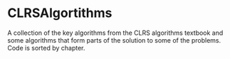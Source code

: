 # CLRSAlgortithms
A collection of the key algorithms from the CLRS algorithms textbook and some algorithms that form parts of the solution to some of the problems. Code is sorted by chapter.
